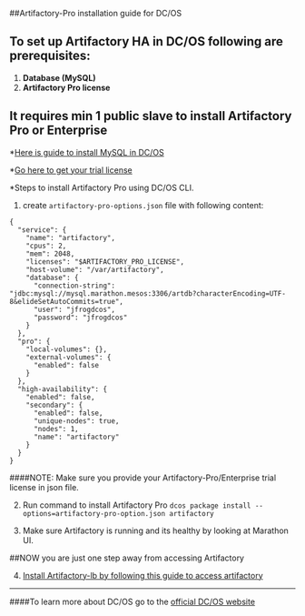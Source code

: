 ##Artifactory-Pro installation guide for DC/OS

## To set up Artifactory HA in DC/OS following are prerequisites:
1. **Database (MySQL)**
2. **Artifactory Pro license**

## It requires min 1 public slave to install Artifactory Pro or Enterprise

*[Here is guide to install MySQL in DC/OS](install-mysql.md)

*[Go here to get your trial license](https://www.jfrog.com/artifactory/free-trial-mesosphere/)

*Steps to install Artifactory Pro using DC/OS CLI.

1. create `artifactory-pro-options.json` file with following content:
```
{
  "service": {
    "name": "artifactory",
    "cpus": 2,
    "mem": 2048,
    "licenses": "$ARTIFACTORY_PRO_LICENSE",
    "host-volume": "/var/artifactory",
    "database": {
      "connection-string": "jdbc:mysql://mysql.marathon.mesos:3306/artdb?characterEncoding=UTF-8&elideSetAutoCommits=true",
      "user": "jfrogdcos",
      "password": "jfrogdcos"
    }
  },
  "pro": {
    "local-volumes": {},
    "external-volumes": {
      "enabled": false
    }
  },
  "high-availability": {
    "enabled": false,
    "secondary": {
      "enabled": false,
      "unique-nodes": true,
      "nodes": 1,
      "name": "artifactory"
    }
  }
}
```

####NOTE: Make sure you provide your Artifactory-Pro/Enterprise trial license in json file.

2. Run command to install Artifactory Pro ```dcos package install --options=artifactory-pro-option.json artifactory```

3. Make sure Artifactory is running and its healthy by looking at Marathon UI.

##NOW you are just one step away from accessing Artifactory

4. [Install Artifactory-lb by following this guide to access artifactory](install-artifactory-lb.md)

---

####To learn more about DC/OS go to the [official DC/OS website](https://dcos.io/)
